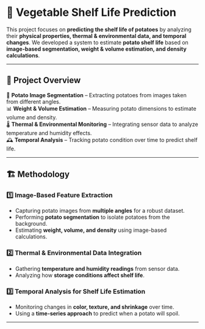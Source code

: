 # 🥔 Vegetable Shelf Life Prediction  

This project focuses on **predicting the shelf life of potatoes** by analyzing their **physical properties, thermal & environmental data, and temporal changes**. We developed a system to estimate **potato shelf life** based on **image-based segmentation, weight & volume estimation, and density calculations**.  

---

## 📌 Project Overview  

🥔 **Potato Image Segmentation** – Extracting potatoes from images taken from different angles.  
📊 **Weight & Volume Estimation** – Measuring potato dimensions to estimate volume and density.  
🌡️ **Thermal & Environmental Monitoring** – Integrating sensor data to analyze temperature and humidity effects.  
🕰️ **Temporal Analysis** – Tracking potato condition over time to predict shelf life.  

---

## 🏗️ Methodology  

### **1️⃣ Image-Based Feature Extraction**  
- Capturing potato images from **multiple angles** for a robust dataset.  
- Performing **potato segmentation** to isolate potatoes from the background.  
- Estimating **weight, volume, and density** using image-based calculations.  

### **2️⃣ Thermal & Environmental Data Integration**  
- Gathering **temperature and humidity readings** from sensor data.  
- Analyzing how **storage conditions affect shelf life**.  

### **3️⃣ Temporal Analysis for Shelf Life Estimation**  
- Monitoring changes in **color, texture, and shrinkage** over time.  
- Using a **time-series approach** to predict when a potato will spoil.  

---
